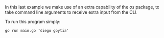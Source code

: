 In this last example we make use of an extra capability of the *os* package, to take command line arguments to receive extra input from the CLI.

To run this program simply:

```
go run main.go 'diego goytia'
```